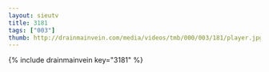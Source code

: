 ```yaml
--- 
layout: sieutv
title: 3181
tags: ["003"]
thumb: http://drainmainvein.com/media/videos/tmb/000/003/181/player.jpg
---
```

{% include drainmainvein key="3181" %} 
